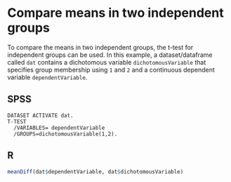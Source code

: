 # Compare means in two independent groups

To compare the means in two independent groups, the t-test for independent groups can be used. In this example, a dataset/dataframe called `dat` contains a dichotomous variable `dichotomousVariable` that specifies group membership using `1` and `2` and a continuous dependent variable `dependentVariable`.

## SPSS

```
DATASET ACTIVATE dat.
T-TEST
  /VARIABLES= dependentVariable
  /GROUPS=dichotomousVariable(1,2).
```

## R

```r
meanDiff(dat$dependentVariable, dat$dichotomousVariable)
```
